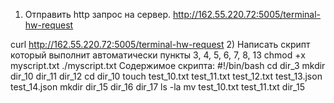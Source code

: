 1) Отправить http запрос на сервер.
http://162.55.220.72:5005/terminal-hw-request

curl http://162.55.220.72:5005/terminal-hw-request
2) Написать скрипт который выполнит автоматически пункты 3, 4, 5, 6, 7, 8, 13
chmod +x myscript.txt
./myscript.txt
Содержимое скрипта:
#!/bin/bash
cd dir_3
mkdir dir_10 dir_11 dir_12
cd dir_10
touch test_10.txt test_11.txt test_12.txt test_13.json test_14.json
mkdir dir_15 dir_16 dir_17
ls -la
mv test_10.txt test_11.txt dir_15